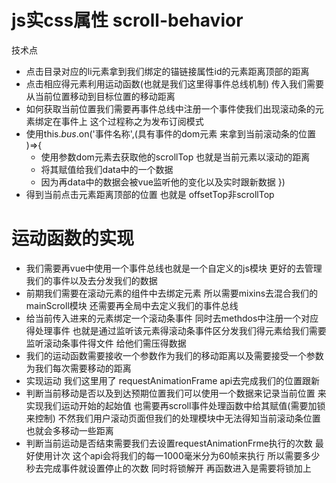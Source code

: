 # js实css属性 scroll-behavior
  技术点 
  - 点击目录对应的li元素拿到我们绑定的锚链接属性id的元素距离顶部的距离
  - 点击相应得元素利用运动函数(也就是我们这里得事件总线机制) 传入我们需要从当前位置移动到目标位置的移动距离 
   - 如何获取当前位置我们需要再事件总线中注册一个事件使我们出现滚动条的元素绑定在事件上 这个过程称之为发布订阅模式 
  - 使用this.$bus.$on('事件名称',(具有事件的dom元素 来拿到当前滚动条的位置 )=>{
    - 使用参数dom元素去获取他的scrollTop 也就是当前元素以滚动的距离 
    - 将其赋值给我们data中的一个数据
    - 因为再data中的数据会被vue监听他的变化以及实时跟新数据
  })
   - 得到当前点击元素距离顶部的位置 也就是 offsetTop非scrollTop
  # 运动函数的实现 
   - 我们需要再vue中使用一个事件总线也就是一个自定义的js模块 更好的去管理我们的事件以及去分发我们的数据
   - 前期我们需要在滚动元素的组件中去绑定元素 所以需要mixins去混合我们的mainScroll模块 还需要再全局中去定义我们的事件总线
   - 给当前传入进来的元素绑定一个滚动条事件 同时去methdos中注册一个对应得处理事件 也就是通过监听该元素得滚动条事件区分发我们得元素给我们需要监听滚动条事件得文件 给他们需压得数据 
   - 我们的运动函数需要接收一个参数作为我们的移动距离以及需要接受一个参数为我们每次需要移动的距离
   - 实现运动 我们这里用了 requestAnimationFrame api去完成我们的位置跟新 
   - 判断当前移动是否以及到达预期位置我们可以使用一个数据来记录当前位置 来实现我们运动开始的起始值 也需要再scroll事件处理函数中给其赋值(需要加锁来控制) 不然我们用户滚动页面但我们的处理模块中无法得知当前滚动条位置 也就会多移动一些距离
   - 判断当前运动是否结束需要我们去设置requestAnimationFrme执行的次数 最好使用计次 这个api会将我们的每一1000毫米分为60帧来执行 所以需要多少秒去完成事件就设置停止的次数 同时将锁解开 再函数进入是需要将锁加上 
   
